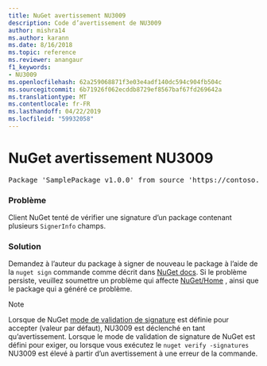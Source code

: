 ```yaml
---
title: NuGet avertissement NU3009
description: Code d’avertissement de NU3009
author: mishra14
ms.author: karann
ms.date: 8/16/2018
ms.topic: reference
ms.reviewer: anangaur
f1_keywords:
- NU3009
ms.openlocfilehash: 62a259068871f3e03e4adf140dc594c904fb504c
ms.sourcegitcommit: 6b71926f062ecddb8729ef8567baf67fd269642a
ms.translationtype: MT
ms.contentlocale: fr-FR
ms.lasthandoff: 04/22/2019
ms.locfileid: "59932058"
---
```

# <a name="nuget-warning-nu3009"></a>NuGet avertissement NU3009

<pre>Package 'SamplePackage v1.0.0' from source 'https://contoso.com/index.json': The package signature file does not contain exactly one primary signature.</pre>

### <a name="issue"></a>Problème

Client NuGet tenté de vérifier une signature d’un package contenant plusieurs `SignerInfo` champs.


### <a name="solution"></a>Solution

Demandez à l’auteur du package à signer de nouveau le package à l’aide de la `nuget sign` commande comme décrit dans [NuGet docs](https://docs.microsoft.com/en-us/nuget/create-packages/sign-a-package). Si le problème persiste, veuillez soumettre un problème qui affecte [NuGet/Home](https://github.com/NuGet/Home/issues) , ainsi que le package qui a généré ce problème.


> [!Note]
> Lorsque de NuGet [mode de validation de signature](https://docs.microsoft.com/en-us/nuget/consume-packages/installing-signed-packages#configure-package-signature-requirements) est définie pour accepter (valeur par défaut), NU3009 est déclenché en tant qu’avertissement. Lorsque le mode de validation de signature de NuGet est défini pour exiger, ou lorsque vous exécutez le `nuget verify -signatures` NU3009 est élevé à partir d’un avertissement à une erreur de la commande. 
